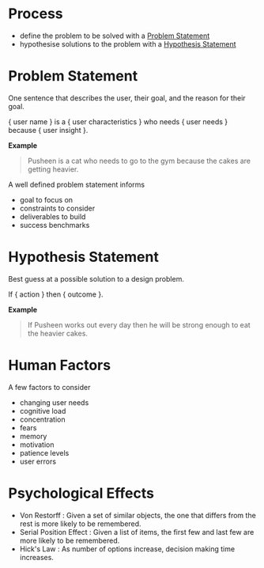 # Process

- define the problem to be solved with a [Problem Statement](#Problem%20Statement)
- hypothesise solutions to the problem with a [Hypothesis Statement](#Hypothesis%20Statement)

# Problem Statement

One sentence that describes the user, their goal, and the reason for their goal.

{ user name } is a { user characteristics } who needs { user needs } because { user insight }.

**Example**

> Pusheen is a cat who needs to go to the gym because the cakes are getting heavier.

A well defined problem statement informs

- goal to focus on
- constraints to consider
- deliverables to build
- success benchmarks

# Hypothesis Statement

Best guess at a possible solution to a design problem.

If { action } then { outcome }.

**Example**

> If Pusheen works out every day then he will be strong enough to eat the heavier cakes.

# Human Factors

A few factors to consider

- changing user needs
- cognitive load
- concentration
- fears
- memory
- motivation
- patience levels
- user errors

# Psychological Effects

- Von Restorff : Given a set of similar objects, the one that differs from the rest is more likely to be remembered.
- Serial Position Effect : Given a list of items, the first few and last few are more likely to be remembered.
- Hick's Law : As number of options increase, decision making time increases.
